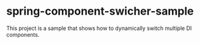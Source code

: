 # spring-component-swicher-sample

This project is a sample that shows how to dynamically switch multiple DI components.
